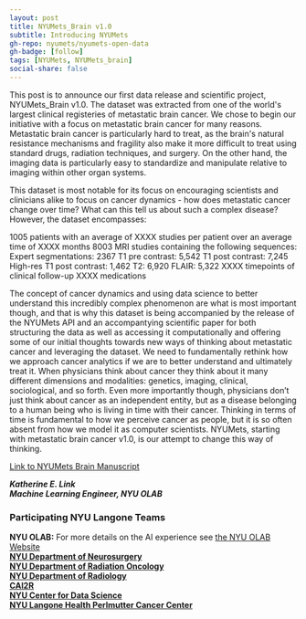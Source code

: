 ```yaml
---
layout: post
title: NYUMets_Brain v1.0
subtitle: Introducing NYUMets
gh-repo: nyumets/nyumets-open-data
gh-badge: [follow]
tags: [NYUMets, NYUMets_brain]
social-share: false
---
```

This post is to announce our first data release and scientific project, NYUMets_Brain v1.0. The dataset was extracted from one of the world's largest clinical registeries of metastatic brain cancer. We chose to begin our initiative with a focus on metastatic brain cancer for many reasons. Metastatic brain cancer is particularly hard to treat, as the brain's natural resistance mechanisms and fragility also make it more difficult to treat using standard drugs, radiation techniques, and surgery. On the other hand, the imaging data is particularly easy to standardize and manipulate relative to imaging within other organ systems.

This dataset is most notable for its focus on encouraging scientists and clinicians alike to focus on cancer dynamics - how does metastatic cancer change over time? What can this tell us about such a complex disease? However, the dataset encompasses:<br>

1005 patients with an average of XXXX studies per patient over an average time of XXXX months
8003 MRI studies containing the following sequences: 
Expert segmentations: 2367
T1 pre contrast: 5,542
T1 post contrast: 7,245
High-res T1 post contrast: 1,462
T2: 6,920
FLAIR: 5,322
XXXX timepoints of clinical follow-up
XXXX medications <br>

The concept of cancer dynamics and using data science to better understand this incredibly complex phenomenon are what is most important though, and that is why this dataset is being accompanied by the release of the NYUMets API and an accompantying scientific paper for both structuring the data as well as accessing it computationally and offering some of our initial thoughts towards new ways of thinking about metastatic cancer and leveraging the dataset. We need to fundamentally rethink how we approach cancer analytics if we are to better understand and ultimately treat it. When physicians think about cancer they think about it many different dimensions and modalities: genetics, imaging, clinical, sociological, and so forth. Even more importantly though, physicians don’t just think about cancer as an independent entity, but as a disease belonging to a human being who is living in time with their cancer. Thinking in terms of time is fundamental to how we perceive cancer as people, but it is so often absent from how we model it as computer scientists. NYUMets, starting with metastatic brain cancer v1.0, is our attempt to change this way of thinking.<br>

<a href="https://nyumets.org/404">Link to NYUMets Brain Manuscript</a> <br>

***Katherine E. Link*** \
***Machine Learning Engineer, NYU OLAB*** <br>

### Participating NYU Langone Teams
**NYU OLAB:** For more details on the AI experience see [the NYU OLAB Website](https://nyuolab.org/)<br>
[**NYU Department of Neurosurgery**](https://med.nyu.edu/departments-institutes/neurosurgery/)<br>
[**NYU Department of Radiation Oncology**](https://med.nyu.edu/departments-institutes/radiation-oncology/)<br>
[**NYU Department of Radiology**](https://med.nyu.edu/departments-institutes/radiology/)<br>
[**CAI2R**](https://cai2r.net/)<br>
[**NYU Center for Data Science**](https://cds.nyu.edu/)<br>
[**NYU Langone Health Perlmutter Cancer Center**](https://nyulangone.org/locations/perlmutter-cancer-center)<br>